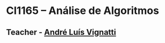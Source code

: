 # CI1165 – Análise de Algoritmos

## Teacher - [André Luís Vignatti](https://www.escavador.com/sobre/548411/andre-luis-vignatti)
